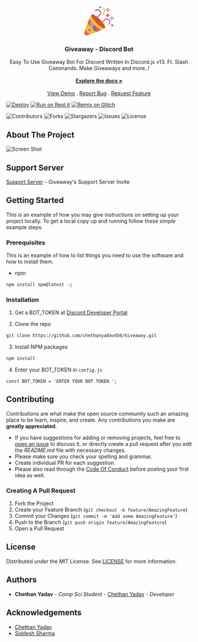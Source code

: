<br/>
<p align="center">
  <a href="https://github.com/chethanyadav456/Giveaway">
    <img src="./giveaway.png" alt="Logo" width="80" height="80">
  </a>

  <h3 align="center">Giveaway - Discord Bot</h3>

  <p align="center">
    Easy To Use Giveaway Bot For Discord Written In Discord.js v13. Ft. Slash Commands. Make Giveaways and more..!
    <br/>
    <br/>
    <a href="https://github.com/chethanyadav456/Giveaway"><strong>Explore the docs »</strong></a>
    <br/>
    <br/>
    <a href="https://github.com/chethanyadav456/Giveaway">View Demo</a>
    .
    <a href="https://github.com/chethanyadav456/Giveaway/issues">Report Bug</a>
    .
    <a href="https://github.com/chethanyadav456/Giveaway/issues">Request Feature</a>
  </p>
</p>

[![Deploy](https://www.herokucdn.com/deploy/button.svg)](https://heroku.com/deploy?template=https://github.com/chethanyadav456/Giveaway)
[![Run on Repl.it](https://repl.it/badge/github/chethanyadav456/Giveaway)](https://repl.it/github/chethanyadav456/Giveaway)
[![Remix on Glitch](https://cdn.glitch.com/2703baf2-b643-4da7-ab91-7ee2a2d00b5b%2Fremix-button.svg)](https://glitch.com/edit/#!/import/github/chethanyadav456/Giveaway)

![Contributors](https://img.shields.io/github/contributors/chethanyadav456/Giveaway?color=dark-green) ![Forks](https://img.shields.io/github/forks/chethanyadav456/Giveaway?style=social) ![Stargazers](https://img.shields.io/github/stars/chethanyadav456/Giveaway?style=social) ![Issues](https://img.shields.io/github/issues/chethanyadav456/Giveaway) ![License](https://img.shields.io/github/license/chethanyadav456/Giveaway) 

## About The Project

![Screen Shot](https://cdn.discordapp.com/attachments/835069459869466664/975968029785616454/unknown.png)

## Support Server
[Support Server](https://discord.gg/KCfmGuM27e) - Giveaway's Support Server Invite

## Getting Started

This is an example of how you may give instructions on setting up your project locally.
To get a local copy up and running follow these simple example steps.

### Prerequisites

This is an example of how to list things you need to use the software and how to install them.

* npm

```sh
npm install npm@latest -g
```

### Installation

1. Get a BOT_TOKEN  at [Discord Developer Portal](https://discord.com/developers/applications)

2. Clone the repo

```sh
git clone https://github.com/chethanyadav456/Giveaway.git
```

3. Install NPM packages

```sh
npm install
```

4. Enter your BOT_TOKEN in `config.js`

```JS
const BOT_TOKEN = 'ENTER YOUR BOT TOKEN ';
```

## Contributing

Contributions are what make the open source community such an amazing place to be learn, inspire, and create. Any contributions you make are **greatly appreciated**.
* If you have suggestions for adding or removing projects, feel free to [open an issue](https://github.com/chethanyadav456/Giveaway/issues/new) to discuss it, or directly create a pull request after you edit the *README.md* file with necessary changes.
* Please make sure you check your spelling and grammar.
* Create individual PR for each suggestion.
* Please also read through the [Code Of Conduct](https://github.com/chethanyadav456/Giveaway/blob/main/CODE_OF_CONDUCT.md) before posting your first idea as well.

### Creating A Pull Request

1. Fork the Project
2. Create your Feature Branch (`git checkout -b feature/AmazingFeature`)
3. Commit your Changes (`git commit -m 'Add some AmazingFeature'`)
4. Push to the Branch (`git push origin feature/AmazingFeature`)
5. Open a Pull Request

## License

Distributed under the MIT License. See [LICENSE](https://github.com/chethanyadav456/Giveaway/blob/main/LICENSE) for more information.

## Authors

* **Chethan Yadav** - *Comp Sci Student* - [Chethan Yadav](https://github.com/chethanyadav456/) - *Developer*

## Acknowledgements

* [Chethan Yadav](https://github.com/chethanyadav456/)
* [Siddesh Sharma](https://github.com/alivexd)

